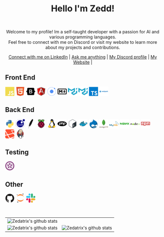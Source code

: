 <h1 align="center">Hello I'm Zedd!</h1>
<br />

<p align="center">Welcome to my profile! Im a self-taught developer with a passion for AI and various programming languages.
  <br />Feel free to connect with me on Discord or visit my website to learn more about my projects and contributions.</p>

<p align="center">
  <a href="https://www.linkedin.com/in/ethanpresberg/">Connect with me on LinkedIn</a> |
  <a href="https://github.com/zedatrix/zedatrix/issues">Ask me anything</a> |
  <a href="https://discordapp.com/users/353333325961756674">My Discord profile</a> |
  <a href="https://getjaida.com/">My Website</a> |
</p>

<p align="center">
  <p>
    <h2>Front End</h2>
    <code><img height="30" alt="Javascript" src="https://github.com/devicons/devicon/blob/master/icons/javascript/javascript-plain.svg"></code>
    <code><img height="30" alt="Html" src="https://github.com/devicons/devicon/blob/master/icons/html5/html5-original.svg"></code>
    <code><img height="30" alt="Bootstrap" src="https://github.com/devicons/devicon/blob/master/icons/bootstrap/bootstrap-plain.svg"></code> 
    <code><img height="30" alt="Angular" src="https://github.com/devicons/devicon/blob/master/icons/angularjs/angularjs-original.svg"></code>
    <code><img height="30" alt="Ionic" src="https://github.com/devicons/devicon/blob/master/icons/ionic/ionic-original.svg"></code>
    <code><img height="30" alt="Markdown" src="https://github.com/devicons/devicon/blob/master/icons/markdown/markdown-original.svg"></code>
    <code><img height="30" alt="MaterialUI" src="https://github.com/devicons/devicon/blob/master/icons/materialui/materialui-plain.svg"></code>
    <code><img height="30" alt="Meteor" src="https://github.com/devicons/devicon/blob/master/icons/materialui/materialui-plain.svg"></code>
    <code><img height="30" alt="Typescript" src="https://github.com/devicons/devicon/blob/master/icons/typescript/typescript-original.svg"></code>
    <code><img height="30" alt="Webpack" src="https://github.com/devicons/devicon/blob/master/icons/webpack/webpack-original-wordmark.svg"></code>
  </p>
  <p>
    <h2>Back End</h2>
    <code><img height="30" alt="Python" src="https://github.com/devicons/devicon/blob/master/icons/python/python-original.svg"></code>
    <code><img height="30" alt="Lua" src="https://github.com/devicons/devicon/blob/master/icons/lua/lua-plain-wordmark.svg"></code>
    <code><img height="30" alt="Apache" src="https://github.com/devicons/devicon/blob/master/icons/apache/apache-plain.svg"></code>
    <code><img height="30" alt="RaspberryPi" src="https://github.com/devicons/devicon/blob/master/icons/raspberrypi/raspberrypi-original.svg"></code>
    <code><img height="30" alt="Linux" src="https://github.com/devicons/devicon/blob/master/icons/linux/linux-original.svg"></code>
    <code><img height="30" alt="PHP" src="https://github.com/devicons/devicon/blob/master/icons/php/php-plain.svg"></code>
    <code><img height="30" alt="Bash" src="https://github.com/devicons/devicon/blob/master/icons/bash/bash-original.svg"></code>
    <code><img height="30" alt="Docker" src="https://github.com/devicons/devicon/blob/master/icons/docker/docker-original.svg"></code>
    <code><img height="30" alt="Drupal" src="https://github.com/devicons/devicon/blob/master/icons/drupal/drupal-original.svg"></code>
    <code><img height="30" alt="Mongo" src="https://github.com/devicons/devicon/blob/master/icons/mongodb/mongodb-original-wordmark.svg"></code>
    <code><img height="30" alt="MySQL" src="https://github.com/devicons/devicon/blob/master/icons/mysql/mysql-original-wordmark.svg"></code>
    <code><img height="30" alt="Nginx" src="https://github.com/devicons/devicon/blob/master/icons/nginx/nginx-original.svg"></code>
    <code><img height="30" alt="NodeJS" src="https://github.com/devicons/devicon/blob/master/icons/nodejs/nodejs-original-wordmark.svg"></code>
    <code><img height="30" alt="NPM" src="https://github.com/devicons/devicon/blob/master/icons/npm/npm-original-wordmark.svg"></code>
    <code><img height="30" alt="Laravel" src="https://github.com/devicons/devicon/blob/master/icons/laravel/laravel-plain.svg"></code>
    <code><img height="30" alt="Jenkins" src="https://github.com/devicons/devicon/blob/master/icons/jenkins/jenkins-original.svg"></code>
  </p>
  <p>
    <h2>Testing</h2>
    <code><img height="30" alt="Jasmine" src="https://github.com/devicons/devicon/blob/master/icons/jasmine/jasmine-plain.svg"></code>  
  </p>
  <p>
    <h2>Other</h2>
    <code><img height="30" alt="GitHub" src="https://github.com/devicons/devicon/blob/master/icons/github/github-original.svg"></code>
    <code><img height="30" alt="Jupyter" src="https://github.com/devicons/devicon/blob/master/icons/jupyter/jupyter-original.svg"></code>
    <code><img height="30" alt="Slack" src="https://github.com/devicons/devicon/blob/master/icons/slack/slack-original.svg"></code>
  </p>
  <br />
</p>
<p align="center">  
<table style="border-collapse: collapse; border:none !important;">
<tr style="border:none !important;">
  <td style="border:none !important;">
    <img align="top" src="https://github-readme-stats.vercel.app/api/wakatime?username=@zedatrix&layout=compact&theme=chartreuse-dark" alt="Zedatrix's github stats" />
  </td>
</tr>
<tr style="border:none !important;">
  <td style="border:none !important;"><img align="bottom" src="https://github-readme-stats.vercel.app/api/top-langs/?username=zedatrix&include_all_commits=true&layout=donut&theme=chartreuse-dark" alt="Zedatrix's github stats" /></td>
  <td style="border:none !important;"><img align="bottom" src="https://github-readme-stats.vercel.app/api?username=zedatrix&show_icons=true&include_all_commits=true&show=reviews,discussions_started,discussions_answered,prs_merged,prs_merged_percentage&theme=chartreuse-dark" alt="Zedatrix's github stats" /></td>
</tr>
</table>
</p>

